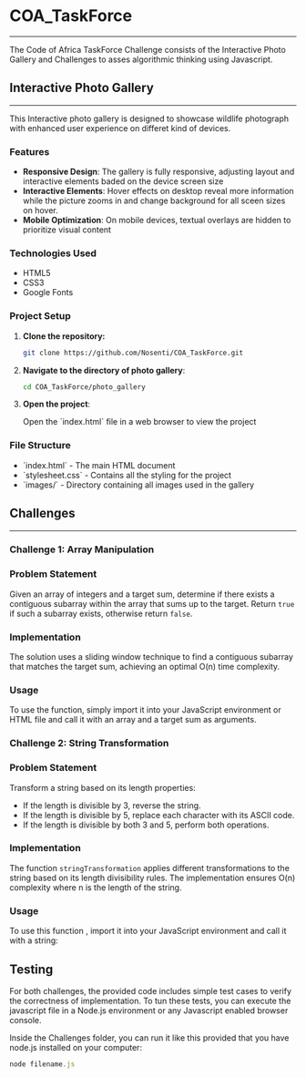 # COA_TaskForce

---

The Code of Africa TaskForce Challenge consists of the Interactive Photo Gallery and Challenges to asses algorithmic thinking using Javascript. 

## Interactive Photo Gallery

---

This Interactive photo gallery is designed to showcase wildlife photograph with enhanced user experience on differet kind of devices. 

### Features

- **Responsive Design**: The gallery is fully responsive, adjusting layout and interactive elements baded on the device screen size
- **Interactive Elements**: Hover effects on desktop reveal more information while the picture zooms in and change background for all sceen sizes on hover. 
- **Mobile Optimization**: On mobile devices, textual overlays are hidden to prioritize visual content

### Technologies Used

- HTML5
- CSS3
- Google Fonts

### Project Setup

1. **Clone the repository:**

   ```bash
   git clone https://github.com/Nosenti/COA_TaskForce.git
   ```
2. **Navigate to the directory of photo gallery**:

   ```bash
   cd COA_TaskForce/photo_gallery
   ```
3. **Open the project**:

   Open the \`index.html\` file in a web browser to view the project

### File Structure

- \`index.html\` - The main HTML document
- \`stylesheet.css\` - Contains all the styling for the project
- \`images/\` - Directory containing all images used in the gallery

## Challenges

---

### Challenge 1: Array Manipulation

### Problem Statement

Given an array of integers and a target sum, determine if there exists a contiguous subarray within the array that sums up to the target. Return `true` if such a subarray exists, otherwise return `false`.

### Implementation

The solution uses a sliding window technique to find a contiguous subarray that matches the target sum, achieving an optimal O(n) time complexity.

### Usage

To use the function, simply import it into your JavaScript environment or HTML file and call it with an array and a target sum as arguments. 

### Challenge 2: String Transformation

### Problem Statement

Transform a string based on its length properties:

- If the length is divisible by 3, reverse the string.
- If the length is divisible by 5, replace each character with its ASCII code.
- If the length is divisible by both 3 and 5, perform both operations.

### Implementation

The function `stringTransformation` applies different transformations to the string based on its length divisibility rules. The implementation ensures O(n) complexity where n is the length of the string.

### Usage

To use this function , import it into your JavaScript environment and call it with a string:

## Testing

For both challenges, the provided code includes simple test cases to verify the correctness of implementation. To tun these tests, you can execute the javascript file in a Node.js environment or any Javascript enabled browser console. 

Inside the Challenges folder, you can run it like this provided that you have node.js installed on your computer:

```javascript
node filename.js
```